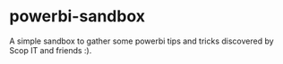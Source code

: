 # powerbi-sandbox
A simple sandbox to gather some powerbi tips and tricks discovered by Scop IT and friends :).
